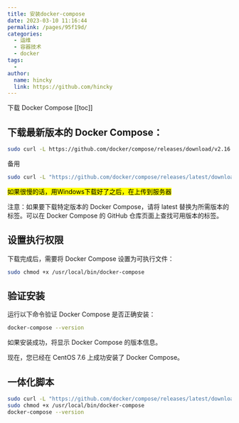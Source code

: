 ```yaml
---
title: 安装docker-compose
date: 2023-03-10 11:16:44
permalink: /pages/95f19d/
categories:
  - 运维
  - 容器技术
  - docker
tags:
  - 
author: 
  name: hincky
  link: https://github.com/hincky
---
```

下载 Docker Compose
[[toc]]
## 下载最新版本的 Docker Compose：

```sh
sudo curl -L https://github.com/docker/compose/releases/download/v2.16.0/docker-compose-linux-x86_64 > /usr/local/bin/docker-compose

```

备用
```sh
sudo curl -L "https://github.com/docker/compose/releases/latest/download/docker-compose-$(uname -s)-$(uname -m)" -o /usr/local/bin/docker-compose
```

<mark>如果很慢的话，用Windows下载好了之后，在上传到服务器</mark>

注意：如果要下载特定版本的 Docker Compose，请将 latest 替换为所需版本的标签。可以在 Docker Compose 的 GitHub 仓库页面上查找可用版本的标签。

## 设置执行权限
下载完成后，需要将 Docker Compose 设置为可执行文件：

```sh
sudo chmod +x /usr/local/bin/docker-compose
```

## 验证安装
运行以下命令验证 Docker Compose 是否正确安装：

```sh
docker-compose --version
```

如果安装成功，将显示 Docker Compose 的版本信息。

现在，您已经在 CentOS 7.6 上成功安装了 Docker Compose。

## 一体化脚本

```sh
sudo curl -L "https://github.com/docker/compose/releases/latest/download/docker-compose-$(uname -s)-$(uname -m)" -o /usr/local/bin/docker-compose
sudo chmod +x /usr/local/bin/docker-compose
docker-compose --version
```